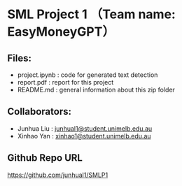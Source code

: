 # SML Project 1 （Team name: EasyMoneyGPT）
## Files:

 - project.ipynb : code for generated text detection
 - report.pdf : report for this project
 - README.md : general information about this zip folder

## Collaborators:

- Junhua Liu : junhual1@student.unimelb.edu.au
- Xinhao Yan : xinhao1@student.unimelb.edu.au
 
## Github Repo URL

https://github.com/junhual1/SMLP1
